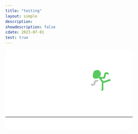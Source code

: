 ```yaml
---
title: "testing"
layout: simple
description: 
showdescription: false
cdate: 2023-07-01
test: true
---
```


![frame3](../assets/test/frame3.png)
